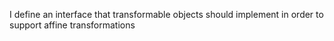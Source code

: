I define an interface that transformable objects should implement in order to support affine transformations